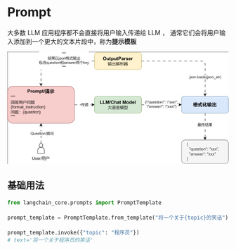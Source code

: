 # Prompt
大多数 LLM 应用程序都不会直接将用户输入传递给 LLM ， 通常它们会将用户输入添加到一个更大的文本片段中，称为**提示模板**

![alt](./../../asstes/img/langchain/flow.jpg)

## 基础用法
```py
from langchain_core.prompts import PromptTemplate

prompt_template = PromptTemplate.from_template("将一个关于{topic}的笑话")

prompt_template.invoke({"topic": "程序员"})
# text='将一个关于程序员的笑话'
```
